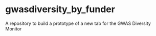 # gwasdiversity_by_funder
A repository to build a prototype of a new tab for the GWAS Diversity Monitor
